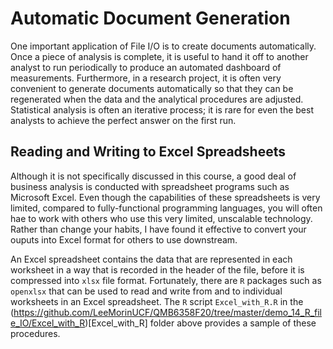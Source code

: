 # Automatic Document Generation

One important application of File I/O is to create documents automatically.
Once a piece of analysis is complete, it is useful to hand it off to another
analyst to run periodically to produce an automated dashboard of measurements.
Furthermore, in a research project, it is often very convenient to
generate documents automatically so that they can be regenerated when the data and
the analytical procedures are adjusted.
Statistical analysis is often an iterative process; it is rare for even the best 
analysts to achieve the perfect answer on the first run. 

##








## Reading and Writing to Excel Spreadsheets

Although it is not specifically discussed in this course, a good deal of business 
analysis is conducted with spreadsheet programs such as Microsoft Excel. 
Even though the capabilities of these spreadsheets is very limited, compared to 
fully-functional programming languages, you will often hae to work with others who use this very limited, unscalable technology. 
Rather than change your habits, I have found it effective to convert your ouputs into
Excel format for others to use downstream. 

An Excel spreadsheet contains the data that are represented in each worksheet 
in a way that is recorded in the header of the file, before it is compressed
into ```xlsx``` file format. 
Fortunately, there are ```R``` packages such as ```openxlsx``` that can be used to
read and write from and to individual worksheets in an Excel spreadsheet. 
The ```R``` script ```Excel_with_R.R``` in the (https://github.com/LeeMorinUCF/QMB6358F20/tree/master/demo_14_R_file_IO/Excel_with_R)[Excel_with_R]  folder above provides a sample of these procedures. 

